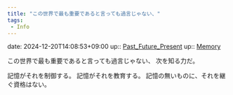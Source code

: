 ```yaml
---
title: "この世界で最も重要であると言っても過言じゃない、"
tags:
 - Info
---
```


date: 2024-12-20T14:08:53+09:00
up:: [Past_Future_Present](Bar/Novel/Topics/Past_Future_Present.md)
up:: [Memory](Bar/Novel/Topics/Memory.md)

この世界で最も重要であると言っても過言じゃない、
次を知る力だ。

記憶がそれを制御する。
記憶がそれを教育する。
記憶の無いものに、それを継ぐ資格はない。